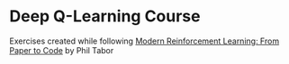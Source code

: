 # Deep Q-Learning Course 
Exercises created while following <a href=https://www.udemy.com/course/deep-q-learning-from-paper-to-code/>Modern Reinforcement Learning: From Paper to Code</a> by Phil Tabor
